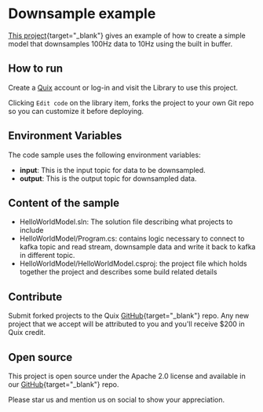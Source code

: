 # Downsample example

[This project](https://github.com/quixio/quix-library/tree/main/csharp/transformations/downsample_example){target="_blank"} gives an example of how to create a simple model that downsamples 100Hz data to 10Hz using the built in buffer.

## How to run

Create a [Quix](https://portal.platform.quix.ai/self-sign-up?xlink=github) account or log-in and visit the Library to use this project.

Clicking `Edit code` on the library item, forks the project to your own Git repo so you can customize it before deploying.

## Environment Variables

The code sample uses the following environment variables:

- **input**: This is the input topic for data to be downsampled.
- **output**: This is the output topic for downsampled data.

## Content of the sample
- HelloWorldModel.sln: The solution file describing what projects to include
- HelloWorldModel/Program.cs: contains logic necessary to connect to kafka topic and read stream, downsample data and write it back to kafka in different topic.
- HelloWorldModel/HelloWorldModel.csproj: the project file which holds together the project and describes some build related details

## Contribute

Submit forked projects to the Quix [GitHub](https://github.com/quixio/quix-library){target="_blank"} repo. Any new project that we accept will be attributed to you and you'll receive $200 in Quix credit.

## Open source

This project is open source under the Apache 2.0 license and available in our [GitHub](https://github.com/quixio/quix-library){target="_blank"} repo.

Please star us and mention us on social to show your appreciation.


